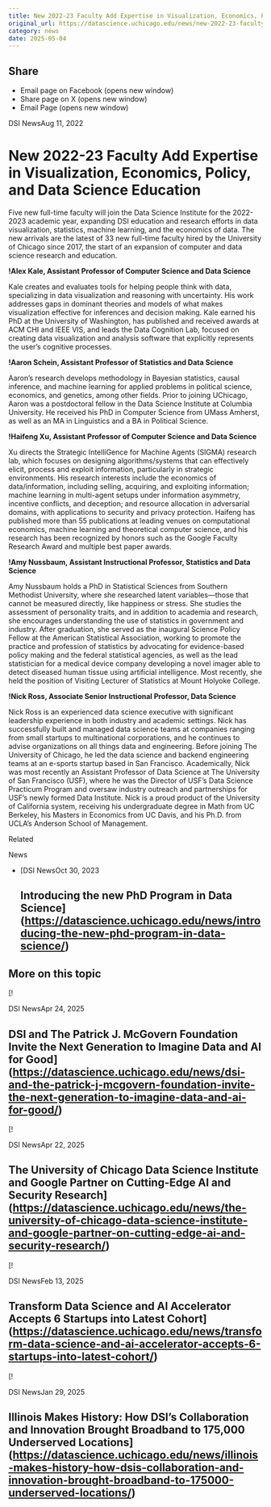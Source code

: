 ```yaml
---
title: New 2022-23 Faculty Add Expertise in Visualization, Economics, Policy, and Data Science Education – DSI
original_url: https://datascience.uchicago.edu/news/new-2022-23-faculty-add-expertise-in-visualization-economics-policy-and-data-science-education
category: news
date: 2025-05-04
---
```


## Share

* Email page on Facebook (opens new window)
* Share page on X (opens new window)
* Email Page (opens new window)

<!-- Table-like structure detected -->

DSI NewsAug 11, 2022

# New 2022-23 Faculty Add Expertise in Visualization, Economics, Policy, and Data Science Education

Five new full-time faculty will join the Data Science Institute for the 2022-2023 academic year, expanding DSI education and research efforts in data visualization, statistics, machine learning, and the economics of data. The new arrivals are the latest of 33 new full-time faculty hired by the University of Chicago since 2017, the start of an expansion of computer and data science research and education.

**!Alex Kale, Assistant Professor of Computer Science and Data Science**

Kale creates and evaluates tools for helping people think with data, specializing in data visualization and reasoning with uncertainty. His work addresses gaps in dominant theories and models of what makes visualization effective for inferences and decision making. Kale earned his PhD at the University of Washington, has published and received awards at ACM CHI and IEEE VIS, and leads the Data Cognition Lab, focused on creating data visualization and analysis software that explicitly represents the user’s cognitive processes.

**!Aaron Schein, Assistant Professor of Statistics and Data Science**

Aaron’s research develops methodology in Bayesian statistics, causal inference, and machine learning for applied problems in political science, economics, and genetics, among other fields. Prior to joining UChicago, Aaron was a postdoctoral fellow in the Data Science Institute at Columbia University. He received his PhD in Computer Science from UMass Amherst, as well as an MA in Linguistics and a BA in Political Science.

**!Haifeng Xu, Assistant Professor of Computer Science and Data Science**

Xu directs the Strategic IntelliGence for Machine Agents (SIGMA) research lab, which focuses on designing algorithms/systems that can effectively elicit, process and exploit information, particularly in strategic environments. His research interests include the economics of data/information, including selling, acquiring, and exploiting information; machine learning in multi-agent setups under information asymmetry, incentive conflicts, and deception; and resource allocation in adversarial domains, with applications to security and privacy protection. Haifeng has published more than 55 publications at leading venues on computational economics, machine learning and theoretical computer science, and his research has been recognized by honors such as the Google Faculty Research Award and multiple best paper awards.

**!Amy Nussbaum, Assistant Instructional Professor, Statistics and Data Science**

Amy Nussbaum holds a PhD in Statistical Sciences from Southern Methodist University, where she researched latent variables—those that cannot be measured directly, like happiness or stress. She studies the assessment of personality traits, and in addition to academia and research, she encourages understanding the use of statistics in government and industry. After graduation, she served as the inaugural Science Policy Fellow at the American Statistical Association, working to promote the practice and profession of statistics by advocating for evidence-based policy making and the federal statistical agencies, as well as the lead statistician for a medical device company developing a novel imager able to detect diseased human tissue using artificial intelligence. Most recently, she held the position of Visiting Lecturer of Statistics at Mount Holyoke College.

**!Nick Ross, Associate Senior Instructional Professor, Data Science**

Nick Ross is an experienced data science executive with significant leadership experience in both industry and academic settings. Nick has successfully built and managed data science teams at companies ranging from small startups to multinational corporations, and he continues to advise organizations on all things data and engineering. Before joining The University of Chicago, he led the data science and backend engineering teams at an e-sports startup based in San Francisco. Academically, Nick was most recently an Assistant Professor of Data Science at The University of San Francisco (USF), where he was the Director of USF’s Data Science Practicum Program and oversaw industry outreach and partnerships for USF’s newly formed Data Institute. Nick is a proud product of the University of California system, receiving his undergraduate degree in Math from UC Berkeley, his Masters in Economics from UC Davis, and his Ph.D. from UCLA’s Anderson School of Management.

Related

News

* [DSI NewsOct 30, 2023

  ## Introducing the new PhD Program in Data Science](https://datascience.uchicago.edu/news/introducing-the-new-phd-program-in-data-science/)

## More on this topic

[!

DSI NewsApr 24, 2025

## DSI and The Patrick J. McGovern Foundation Invite the Next Generation to Imagine Data and AI for Good](https://datascience.uchicago.edu/news/dsi-and-the-patrick-j-mcgovern-foundation-invite-the-next-generation-to-imagine-data-and-ai-for-good/)
[!

DSI NewsApr 22, 2025

## The University of Chicago Data Science Institute and Google Partner on Cutting-Edge AI and Security Research](https://datascience.uchicago.edu/news/the-university-of-chicago-data-science-institute-and-google-partner-on-cutting-edge-ai-and-security-research/)
[!

DSI NewsFeb 13, 2025

## Transform Data Science and AI Accelerator Accepts 6 Startups into Latest Cohort](https://datascience.uchicago.edu/news/transform-data-science-and-ai-accelerator-accepts-6-startups-into-latest-cohort/)
[!

DSI NewsJan 29, 2025

## Illinois Makes History: How DSI’s Collaboration and Innovation Brought Broadband to 175,000 Underserved Locations](https://datascience.uchicago.edu/news/illinois-makes-history-how-dsis-collaboration-and-innovation-brought-broadband-to-175000-underserved-locations/)